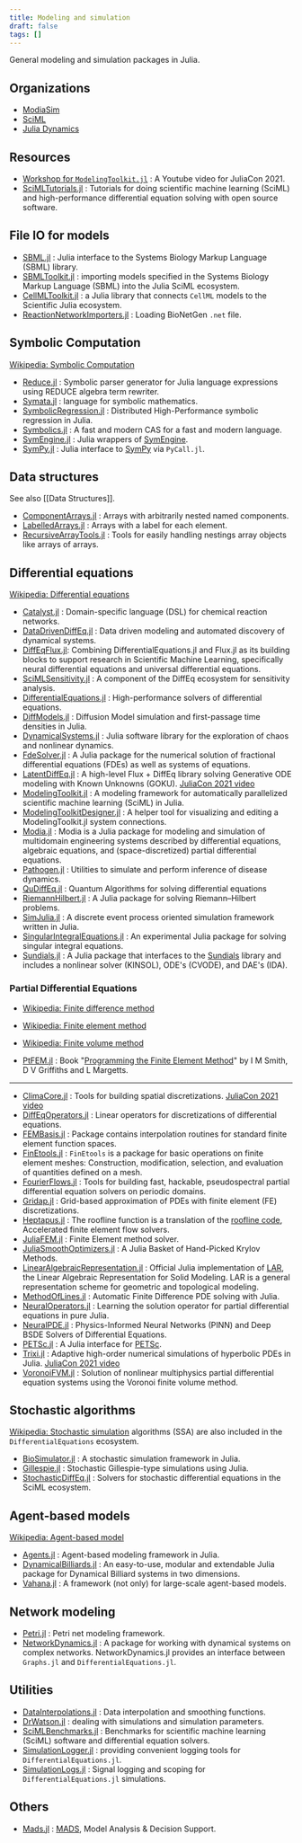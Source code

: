 ```yaml
---
title: Modeling and simulation
draft: false
tags: []
---
```


General modeling and simulation packages in Julia.

## Organizations

- [ModiaSim](https://github.com/ModiaSim)
- [SciML](https://github.com/SciML)
- [Julia Dynamics](https://juliadynamics.github.io/JuliaDynamics/)

## Resources

- [Workshop for `ModelingToolkit.jl`](https://youtu.be/HEVOgSLBzWA) : A Youtube video for JuliaCon 2021.
- [SciMLTutorials.jl](https://github.com/SciML/SciMLTutorials.jl) : Tutorials for doing scientific machine learning (SciML) and high-performance differential equation solving with open source software.

## File IO for models

- [SBML.jl](https://github.com/LCSB-BioCore/SBML.jl) : Julia interface to the Systems Biology Markup Language (SBML) library.
- [SBMLToolkit.jl](https://github.com/SciML/SBMLToolkit.jl) : importing models specified in the Systems Biology Markup Language (SBML) into the Julia SciML ecosystem.
- [CellMLToolkit.jl](https://github.com/SciML/CellMLToolkit.jl) : a Julia library that connects `CellML` models to the Scientific Julia ecosystem.
- [ReactionNetworkImporters.jl](https://github.com/SciML/ReactionNetworkImporters.jl) : Loading BioNetGen `.net` file.

## Symbolic Computation

[Wikipedia: Symbolic Computation](https://en.wikipedia.org/wiki/Symbolic_computation)

- [Reduce.jl](https://github.com/chakravala/Reduce.jl) : Symbolic parser generator for Julia language expressions using REDUCE algebra term rewriter.
- [Symata.jl](https://github.com/jlapeyre/Symata.jl) : language for symbolic mathematics.
- [SymbolicRegression.jl](https://github.com/MilesCranmer/SymbolicRegression.jl) : Distributed High-Performance symbolic regression in Julia.
- [Symbolics.jl](https://github.com/JuliaSymbolics/Symbolics.jl) : A fast and modern CAS for a fast and modern language.
- [SymEngine.jl](https://github.com/symengine/SymEngine.jl) : Julia wrappers of [SymEngine](https://github.com/symengine/symengine).
- [SymPy.jl](https://github.com/JuliaPy/SymPy.jl) : Julia interface to [SymPy](https://www.sympy.org/) via `PyCall.jl`.

## Data structures

See also [[Data Structures]].

- [ComponentArrays.jl](https://github.com/jonniedie/ComponentArrays.jl) : Arrays with arbitrarily nested named components.
- [LabelledArrays.jl](https://github.com/SciML/LabelledArrays.jl) : Arrays with a label for each element.
- [RecursiveArrayTools.jl](https://github.com/SciML/RecursiveArrayTools.jl) : Tools for easily handling nestings array objects like arrays of arrays.

## Differential equations

[Wikipedia: Differential equations](https://en.wikipedia.org/wiki/Differential_equation)

- [Catalyst.jl](https://github.com/SciML/Catalyst.jl) : Domain-specific language (DSL) for chemical reaction networks.
- [DataDrivenDiffEq.jl](https://github.com/SciML/DataDrivenDiffEq.jl) : Data driven modeling and automated discovery of dynamical systems.
- [DiffEqFlux.jl](https://github.com/SciML/DiffEqFlux.jl): Combining DifferentialEquations.jl and Flux.jl as its building blocks to support research in Scientific Machine Learning, specifically neural differential equations and universal differential equations.
- [SciMLSensitivity.jl](https://github.com/SciML/SciMLSensitivity.jl) : A component of the DiffEq ecosystem for sensitivity analysis.
- [DifferentialEquations.jl](https://github.com/SciML/DifferentialEquations.jl) : High-performance solvers of differential equations.
- [DiffModels.jl](https://github.com/DrugowitschLab/DiffModels.jl) : Diffusion Model simulation and first-passage time densities in Julia.
- [DynamicalSystems.jl](https://github.com/JuliaDynamics/DynamicalSystems.jl) : Julia software library for the exploration of chaos and nonlinear dynamics.
- [FdeSolver.jl](https://github.com/JuliaTurkuDataScience/FdeSolver.jl) : A Julia package for the numerical solution of fractional differential equations (FDEs) as well as systems of equations.
- [LatentDiffEq.jl](https://github.com/gabrevaya/LatentDiffEq.jl) : A high-level Flux + DiffEq library solving Generative ODE modeling with Known Unknowns (GOKU). [JuliaCon 2021 video](https://youtu.be/jhIgs4swrMA)
- [ModelingToolkit.jl](https://github.com/SciML/ModelingToolkit.jl) : A modeling framework for automatically parallelized scientific machine learning (SciML) in Julia.
- [ModelingToolkitDesigner.jl](https://github.com/bradcarman/ModelingToolkitDesigner.jl) : A helper tool for visualizing and editing a ModelingToolkit.jl system connections.
- [Modia.jl](https://github.com/ModiaSim/Modia.jl) : Modia is a Julia package for modeling and simulation of multidomain engineering systems described by differential equations, algebraic equations, and (space-discretized) partial differential equations.
- [Pathogen.jl](https://github.com/jangevaare/Pathogen.jl) : Utilities to simulate and perform inference of disease dynamics.
- [QuDiffEq.jl](https://github.com/QuantumBFS/QuDiffEq.jl) : Quantum Algorithms for solving differential equations
- [RiemannHilbert.jl](https://github.com/JuliaHolomorphic/RiemannHilbert.jl) : A Julia package for solving Riemann–Hilbert problems.
- [SimJulia.jl](https://github.com/BenLauwens/SimJulia.jl) : A discrete event process oriented simulation framework written in Julia.
- [SingularIntegralEquations.jl](https://github.com/JuliaApproximation/SingularIntegralEquations.jl) : An experimental Julia package for solving singular integral equations.
- [Sundials.jl](https://github.com/SciML/Sundials.jl) : A Julia package that interfaces to the [Sundials](https://computing.llnl.gov/projects/sundials) library and includes a nonlinear solver (KINSOL), ODE's (CVODE), and DAE's (IDA).


### Partial Differential Equations

- [Wikipedia: Finite difference method](https://en.wikipedia.org/wiki/Finite_difference_method)
- [Wikipedia: Finite element method](https://en.wikipedia.org/wiki/Finite_element_method)
- [Wikipedia: Finite volume method](https://en.wikipedia.org/wiki/Finite_volume_method)

- [PtFEM.jl](https://github.com/PtFEM/PtFEM.jl) : Book "[Programming the Finite Element Method](https://www.wiley.com/en-us/Programming+the+Finite+Element+Method,+5th+Edition-p-9781119973348)" by I M Smith, D V Griffiths and L Margetts.

---

- [ClimaCore.jl](https://github.com/CliMA/ClimaCore.jl) : Tools for building spatial discretizations. [JuliaCon 2021 video](https://youtu.be/4bQvF3rGB84)
- [DiffEqOperators.jl](https://github.com/SciML/DiffEqOperators.jl) : Linear operators for discretizations of differential equations.
- [FEMBasis.jl](https://github.com/JuliaFEM/FEMBasis.jl) : Package contains interpolation routines for standard finite element function spaces.
- [FinEtools.jl](https://github.com/PetrKryslUCSD/FinEtools.jl) : `FinEtools` is a package for basic operations on finite element meshes: Construction, modification, selection, and evaluation of quantities defined on a mesh.
- [FourierFlows.jl](https://github.com/FourierFlows/FourierFlows.jl) : Tools for building fast, hackable, pseudospectral partial differential equation solvers on periodic domains.
- [Gridap.jl](https://github.com/gridap/Gridap.jl) : Grid-based approximation of PDEs with finite element (FE) discretizations.
- [Heptapus.jl](https://github.com/lcw/Heptapus.jl) : The roofline function is a translation of the [roofline code](https://github.com/paranumal/libparanumal/), Accelerated finite element flow solvers.
- [JuliaFEM.jl](https://github.com/JuliaFEM/JuliaFEM.jl) : Finite Element method solver.
- [JuliaSmoothOptimizers.jl](https://github.com/JuliaSmoothOptimizers/Krylov.jl) : A Julia Basket of Hand-Picked Krylov Methods.
- [LinearAlgebraicRepresentation.jl](https://github.com/cvdlab/LinearAlgebraicRepresentation.jl) : Official Julia implementation of [LAR](https://linkinghub.elsevier.com/retrieve/pii/S001044851300184X), the Linear Algebraic Representation for Solid Modeling. LAR is a general representation scheme for geometric and topological modeling.
- [MethodOfLines.jl](https://github.com/SciML/MethodOfLines.jl) : Automatic Finite Difference PDE solving with Julia.
- [NeuralOperators.jl](https://github.com/SciML/NeuralOperators.jl) : Learning the solution operator for partial differential equations in pure Julia.
- [NeuralPDE.jl](https://github.com/SciML/NeuralPDE.jl) : Physics-Informed Neural Networks (PINN) and Deep BSDE Solvers of Differential Equations.
- [PETSc.jl](https://github.com/JuliaParallel/PETSc.jl) : A Julia interface for [PETSc](https://www.mcs.anl.gov/petsc/).
- [Trixi.jl](https://github.com/trixi-framework/Trixi.jl) : Adaptive high-order numerical simulations of hyperbolic PDEs in Julia.  [JuliaCon 2021 video](https://youtu.be/hoViWRAhCBE)
- [VoronoiFVM.jl](https://github.com/j-fu/VoronoiFVM.jl) : Solution of nonlinear multiphysics partial differential equation systems using the Voronoi finite volume method.

## Stochastic algorithms

[Wikipedia: Stochastic simulation](https://en.wikipedia.org/wiki/Stochastic_simulation) algorithms (SSA) are also included in the `DifferentialEquations` ecosystem.

- [BioSimulator.jl](https://github.com/alanderos91/BioSimulator.jl) : A stochastic simulation framework in Julia.
- [Gillespie.jl](https://github.com/sdwfrost/Gillespie.jl) : Stochastic Gillespie-type simulations using Julia.
- [StochasticDiffEq.jl](https://github.com/SciML/StochasticDiffEq.jl) : Solvers for stochastic differential equations in the SciML ecosystem.

## Agent-based models

[Wikipedia: Agent-based model](https://en.wikipedia.org/wiki/Agent-based_model)

- [Agents.jl](https://github.com/JuliaDynamics/Agents.jl) : Agent-based modeling framework in Julia.
- [DynamicalBilliards.jl](https://github.com/JuliaDynamics/DynamicalBilliards.jl) : An easy-to-use, modular and extendable Julia package for Dynamical Billiard systems in two dimensions.
- [Vahana.jl](https://github.com/s-fuerst/Vahana.jl) : A framework (not only) for large-scale agent-based models.

## Network modeling

- [Petri.jl](https://github.com/mehalter/Petri.jl) : Petri net modeling framework.
- [NetworkDynamics.jl](https://github.com/PIK-ICoNe/NetworkDynamics.jl) : A package for working with dynamical systems on complex networks. NetworkDynamics.jl provides an interface between `Graphs.jl` and `DifferentialEquations.jl`.

## Utilities

- [DataInterpolations.jl](https://github.com/SciML/DataInterpolations.jl) : Data interpolation and smoothing functions.
- [DrWatson.jl](https://github.com/JuliaDynamics/DrWatson.jl) : dealing with simulations and simulation parameters.
- [SciMLBenchmarks.jl](https://github.com/SciML/SciMLBenchmarks.jl) : Benchmarks for scientific machine learning (SciML) software and differential equation solvers.
- [SimulationLogger.jl](https://github.com/JinraeKim/SimulationLogger.jl) : providing convenient logging tools for `DifferentialEquations.jl`.
- [SimulationLogs.jl](https://github.com/jonniedie/SimulationLogs.jl) : Signal logging and scoping for `DifferentialEquations.jl` simulations.

## Others

- [Mads.jl](https://github.com/madsjulia/Mads.jl) : [MADS](https://mads.gitlab.io/), Model Analysis & Decision Support.
